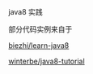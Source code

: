 java8 实践 

部分代码实例来自于

[biezhi/learn-java8](https://github.com/biezhi/learn-java8)

[winterbe/java8-tutorial](https://github.com/winterbe/java8-tutorial)
